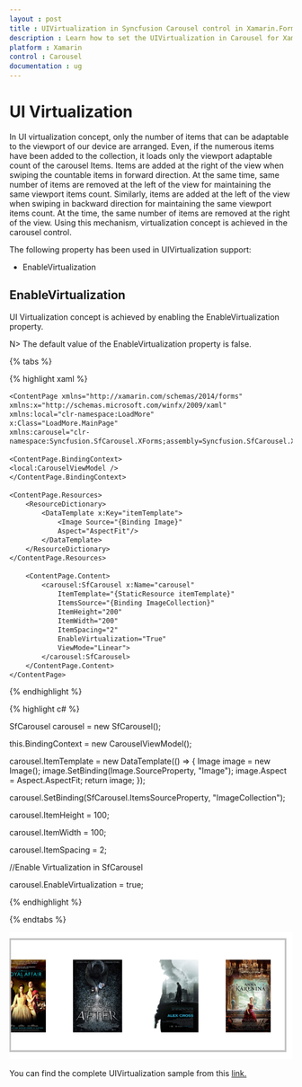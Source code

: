 ```yaml
---
layout : post
title : UIVirtualization in Syncfusion Carousel control in Xamarin.Forms.
description : Learn how to set the UIVirtualization in Carousel for Xamarin.Forms.
platform : Xamarin
control : Carousel
documentation : ug
---
```


# UI Virtualization

In UI virtualization concept, only the number of items that can be adaptable to the viewport of our device are arranged. Even, if the numerous items have been added to the collection, it loads only the viewport adaptable count of the carousel Items. Items are added at the right of the view when swiping the countable items in forward direction. At the same time, same number of items are removed at the left of the view for maintaining the same viewport items count. Similarly, items are added at the left of the view when swiping in backward direction for maintaining the same viewport items count. At the time, the same number of items are removed at the right of the view. Using this mechanism, virtualization concept is achieved in the carousel control. 

The following property has been used in UIVirtualization support:

* EnableVirtualization  

## EnableVirtualization

UI Virtualization concept is achieved by enabling the EnableVirtualization property.

N> The default value of the EnableVirtualization property is false.

{% tabs %}

{% highlight xaml %}

<?xml version="1.0" encoding="utf-8" ?>
	<ContentPage xmlns="http://xamarin.com/schemas/2014/forms"
	xmlns:x="http://schemas.microsoft.com/winfx/2009/xaml"
	xmlns:local="clr-namespace:LoadMore"
	x:Class="LoadMore.MainPage"
	xmlns:carousel="clr-namespace:Syncfusion.SfCarousel.XForms;assembly=Syncfusion.SfCarousel.XForms">

	<ContentPage.BindingContext>
	<local:CarouselViewModel />
	</ContentPage.BindingContext>

	<ContentPage.Resources>
		<ResourceDictionary>
			<DataTemplate x:Key="itemTemplate">
				<Image Source="{Binding Image}"
				Aspect="AspectFit"/>
			</DataTemplate>
		</ResourceDictionary>
	</ContentPage.Resources>

		<ContentPage.Content>
			<carousel:SfCarousel x:Name="carousel"
				ItemTemplate="{StaticResource itemTemplate}"
				ItemsSource="{Binding ImageCollection}"
				ItemHeight="200"
				ItemWidth="200"
				ItemSpacing="2"
				EnableVirtualization="True"
				ViewMode="Linear">
			</carousel:SfCarousel>
		</ContentPage.Content>
	</ContentPage>

{% endhighlight %}

{% highlight c# %}

SfCarousel carousel = new SfCarousel();

this.BindingContext = new CarouselViewModel();

carousel.ItemTemplate = new DataTemplate(() => {
                Image image = new Image();
                image.SetBinding(Image.SourceProperty, "Image");
                image.Aspect = Aspect.AspectFit;
                return image;
            });

carousel.SetBinding(SfCarousel.ItemsSourceProperty, "ImageCollection");

carousel.ItemHeight = 100;

carousel.ItemWidth = 100;

carousel.ItemSpacing = 2;
            
//Enable Virtualization in SfCarousel
           
 carousel.EnableVirtualization = true;

{% endhighlight %}

{% endtabs %}

![](images/UIVirtualization.png)

You can find the complete UIVirtualization sample from this [link.](http://www.syncfusion.com/downloads/support/forum/137855/ze/UIVirtualization618680329)
